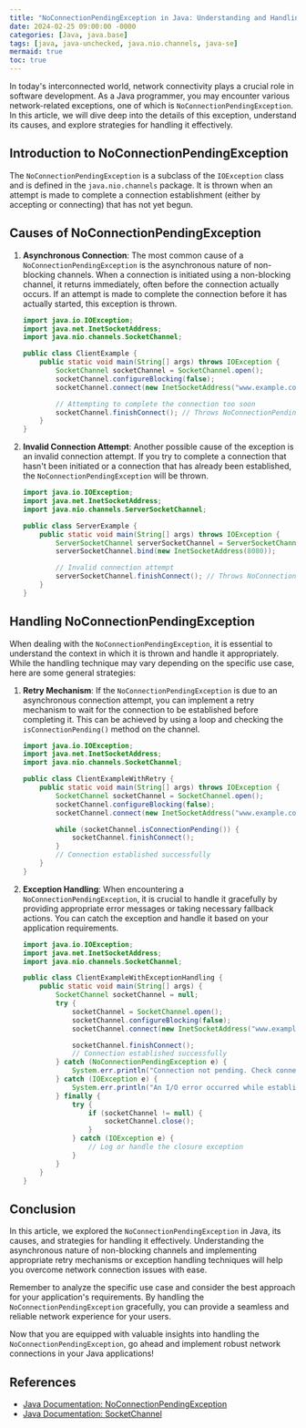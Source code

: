 ```yaml
---
title: "NoConnectionPendingException in Java: Understanding and Handling Network Connection Issues"
date: 2024-02-25 09:00:00 -0000
categories: [Java, java.base]
tags: [java, java-unchecked, java.nio.channels, java-se]
mermaid: true
toc: true
---
```



In today's interconnected world, network connectivity plays a crucial role in software development. As a Java programmer, you may encounter various network-related exceptions, one of which is `NoConnectionPendingException`. In this article, we will dive deep into the details of this exception, understand its causes, and explore strategies for handling it effectively.

## Introduction to NoConnectionPendingException

The `NoConnectionPendingException` is a subclass of the `IOException` class and is defined in the `java.nio.channels` package. It is thrown when an attempt is made to complete a connection establishment (either by accepting or connecting) that has not yet begun.

## Causes of NoConnectionPendingException

1. **Asynchronous Connection**: The most common cause of a `NoConnectionPendingException` is the asynchronous nature of non-blocking channels. When a connection is initiated using a non-blocking channel, it returns immediately, often before the connection actually occurs. If an attempt is made to complete the connection before it has actually started, this exception is thrown.

   ```java
   import java.io.IOException;
   import java.net.InetSocketAddress;
   import java.nio.channels.SocketChannel;

   public class ClientExample {
       public static void main(String[] args) throws IOException {
           SocketChannel socketChannel = SocketChannel.open();
           socketChannel.configureBlocking(false);
           socketChannel.connect(new InetSocketAddress("www.example.com", 80));

           // Attempting to complete the connection too soon
           socketChannel.finishConnect(); // Throws NoConnectionPendingException
       }
   }
   ```

2. **Invalid Connection Attempt**: Another possible cause of the exception is an invalid connection attempt. If you try to complete a connection that hasn't been initiated or a connection that has already been established, the `NoConnectionPendingException` will be thrown.

   ```java
   import java.io.IOException;
   import java.net.InetSocketAddress;
   import java.nio.channels.ServerSocketChannel;

   public class ServerExample {
       public static void main(String[] args) throws IOException {
           ServerSocketChannel serverSocketChannel = ServerSocketChannel.open();
           serverSocketChannel.bind(new InetSocketAddress(8080));

           // Invalid connection attempt
           serverSocketChannel.finishConnect(); // Throws NoConnectionPendingException
       }
   }
   ```

## Handling NoConnectionPendingException

When dealing with the `NoConnectionPendingException`, it is essential to understand the context in which it is thrown and handle it appropriately. While the handling technique may vary depending on the specific use case, here are some general strategies:

1. **Retry Mechanism**: If the `NoConnectionPendingException` is due to an asynchronous connection attempt, you can implement a retry mechanism to wait for the connection to be established before completing it. This can be achieved by using a loop and checking the `isConnectionPending()` method on the channel.

   ```java
   import java.io.IOException;
   import java.net.InetSocketAddress;
   import java.nio.channels.SocketChannel;

   public class ClientExampleWithRetry {
       public static void main(String[] args) throws IOException {
           SocketChannel socketChannel = SocketChannel.open();
           socketChannel.configureBlocking(false);
           socketChannel.connect(new InetSocketAddress("www.example.com", 80));

           while (socketChannel.isConnectionPending()) {
               socketChannel.finishConnect();
           }
           // Connection established successfully
       }
   }
   ```

2. **Exception Handling**: When encountering a `NoConnectionPendingException`, it is crucial to handle it gracefully by providing appropriate error messages or taking necessary fallback actions. You can catch the exception and handle it based on your application requirements.

   ```java
   import java.io.IOException;
   import java.net.InetSocketAddress;
   import java.nio.channels.SocketChannel;

   public class ClientExampleWithExceptionHandling {
       public static void main(String[] args) {
           SocketChannel socketChannel = null;
           try {
               socketChannel = SocketChannel.open();
               socketChannel.configureBlocking(false);
               socketChannel.connect(new InetSocketAddress("www.example.com", 80));

               socketChannel.finishConnect();
               // Connection established successfully
           } catch (NoConnectionPendingException e) {
               System.err.println("Connection not pending. Check connection initialization.");
           } catch (IOException e) {
               System.err.println("An I/O error occurred while establishing the connection.");
           } finally {
               try {
                   if (socketChannel != null) {
                       socketChannel.close();
                   }
               } catch (IOException e) {
                   // Log or handle the closure exception
               }
           }
       }
   }
   ```

## Conclusion

In this article, we explored the `NoConnectionPendingException` in Java, its causes, and strategies for handling it effectively. Understanding the asynchronous nature of non-blocking channels and implementing appropriate retry mechanisms or exception handling techniques will help you overcome network connection issues with ease.

Remember to analyze the specific use case and consider the best approach for your application's requirements. By handling the `NoConnectionPendingException` gracefully, you can provide a seamless and reliable network experience for your users.

Now that you are equipped with valuable insights into handling the `NoConnectionPendingException`, go ahead and implement robust network connections in your Java applications!

## References

- [Java Documentation: NoConnectionPendingException](https://docs.oracle.com/en/java/javase/15/docs/api/java.base/java/nio/channels/NoConnectionPendingException.html)
- [Java Documentation: SocketChannel](https://docs.oracle.com/en/java/javase/15/docs/api/java.base/java/nio/channels/SocketChannel.html)
